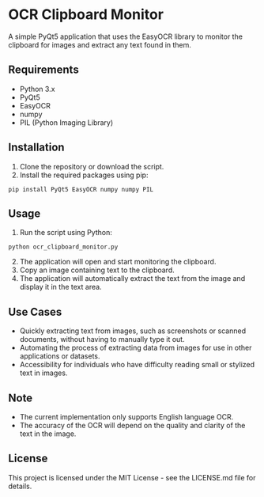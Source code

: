 OCR Clipboard Monitor
=====================

A simple PyQt5 application that uses the EasyOCR library to monitor the clipboard for images and extract any text found in them.

Requirements
------------

* Python 3.x
* PyQt5
* EasyOCR
* numpy
* PIL (Python Imaging Library)

Installation
------------

1. Clone the repository or download the script.
2. Install the required packages using pip:
```
pip install PyQt5 EasyOCR numpy numpy PIL
```

Usage
-----

1. Run the script using Python:
```
python ocr_clipboard_monitor.py
```
2. The application will open and start monitoring the clipboard.
3. Copy an image containing text to the clipboard.
4. The application will automatically extract the text from the image and display it in the text area.

Use Cases
----------

* Quickly extracting text from images, such as screenshots or scanned documents, without having to manually type it out.
* Automating the process of extracting data from images for use in other applications or datasets.
* Accessibility for individuals who have difficulty reading small or stylized text in images.

Note
----

* The current implementation only supports English language OCR.
* The accuracy of the OCR will depend on the quality and clarity of the text in the image.

License
-------

This project is licensed under the MIT License - see the LICENSE.md file for details.